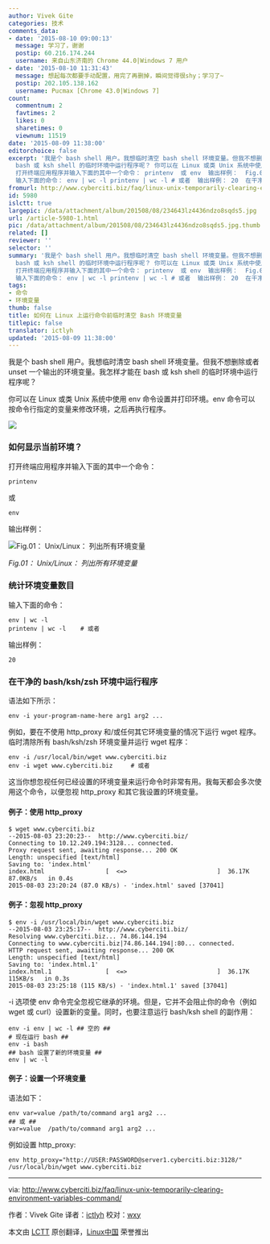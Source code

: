 ```yaml
---
author: Vivek Gite
categories: 技术
comments_data:
- date: '2015-08-10 09:00:13'
  message: 学习了，谢谢
  postip: 60.216.174.244
  username: 来自山东济南的 Chrome 44.0|Windows 7 用户
- date: '2015-08-10 11:31:43'
  message: 想起每次都要手动配置，用完了再删掉，瞬间觉得很shy；学习了~
  postip: 202.105.138.162
  username: Pucmax [Chrome 43.0|Windows 7]
count:
  commentnum: 2
  favtimes: 2
  likes: 0
  sharetimes: 0
  viewnum: 11519
date: '2015-08-09 11:38:00'
editorchoice: false
excerpt: '我是个 bash shell 用户。我想临时清空 bash shell 环境变量。但我不想删除或者 unset 一个输出的环境变量。我怎样才能在
  bash 或 ksh shell 的临时环境中运行程序呢？ 你可以在 Linux 或类 Unix 系统中使用 env 命令设置并打印环境。env 命令可以按命令行指定的变量来修改环境，之后再执行程序。  如何显示当前环境？
  打开终端应用程序并输入下面的其中一个命令： printenv  或 env  输出样例：  Fig.01： Unix/Linux： 列出所有环境变量 统计环境变量数目
  输入下面的命令： env | wc -l printenv | wc -l # 或者  输出样例： 20  在干净'
fromurl: http://www.cyberciti.biz/faq/linux-unix-temporarily-clearing-environment-variables-command/
id: 5980
islctt: true
largepic: /data/attachment/album/201508/08/234643lz4436ndzo8sqds5.jpg
url: /article-5980-1.html
pic: /data/attachment/album/201508/08/234643lz4436ndzo8sqds5.jpg.thumb.jpg
related: []
reviewer: ''
selector: ''
summary: '我是个 bash shell 用户。我想临时清空 bash shell 环境变量。但我不想删除或者 unset 一个输出的环境变量。我怎样才能在
  bash 或 ksh shell 的临时环境中运行程序呢？ 你可以在 Linux 或类 Unix 系统中使用 env 命令设置并打印环境。env 命令可以按命令行指定的变量来修改环境，之后再执行程序。  如何显示当前环境？
  打开终端应用程序并输入下面的其中一个命令： printenv  或 env  输出样例：  Fig.01： Unix/Linux： 列出所有环境变量 统计环境变量数目
  输入下面的命令： env | wc -l printenv | wc -l # 或者  输出样例： 20  在干净'
tags:
- 命令
- 环境变量
thumb: false
title: 如何在 Linux 上运行命令前临时清空 Bash 环境变量
titlepic: false
translator: ictlyh
updated: '2015-08-09 11:38:00'
---
```


我是个 bash shell 用户。我想临时清空 bash shell 环境变量。但我不想删除或者 unset 一个输出的环境变量。我怎样才能在 bash 或 ksh shell 的临时环境中运行程序呢？


你可以在 Linux 或类 Unix 系统中使用 env 命令设置并打印环境。env 命令可以按命令行指定的变量来修改环境，之后再执行程序。


![](/data/attachment/album/201508/08/234643lz4436ndzo8sqds5.jpg)


### 如何显示当前环境？


打开终端应用程序并输入下面的其中一个命令：



```
printenv

```

或



```
env

```

输出样例：


![Fig.01： Unix/Linux： 列出所有环境变量](/data/attachment/album/201508/08/234703bjxggfndgrsxr9gz.jpg)


*Fig.01： Unix/Linux： 列出所有环境变量*


### 统计环境变量数目


输入下面的命令：



```
env | wc -l
printenv | wc -l    # 或者

```

输出样例：



```
20

```

### 在干净的 bash/ksh/zsh 环境中运行程序


语法如下所示：



```
env -i your-program-name-here arg1 arg2 ...

```

例如，要在不使用 http\_proxy 和/或任何其它环境变量的情况下运行 wget 程序。临时清除所有 bash/ksh/zsh 环境变量并运行 wget 程序：



```
env -i /usr/local/bin/wget www.cyberciti.biz
env -i wget www.cyberciti.biz     # 或者

```

这当你想忽视任何已经设置的环境变量来运行命令时非常有用。我每天都会多次使用这个命令，以便忽视 http\_proxy 和其它我设置的环境变量。


#### 例子：使用 http\_proxy



```
$ wget www.cyberciti.biz
--2015-08-03 23:20:23--  http://www.cyberciti.biz/
Connecting to 10.12.249.194:3128... connected.
Proxy request sent, awaiting response... 200 OK
Length: unspecified [text/html]
Saving to: 'index.html'
index.html                 [  <=>                         ]  36.17K  87.0KB/s   in 0.4s
2015-08-03 23:20:24 (87.0 KB/s) - 'index.html' saved [37041]

```

#### 例子：忽视 http\_proxy



```
$ env -i /usr/local/bin/wget www.cyberciti.biz
--2015-08-03 23:25:17--  http://www.cyberciti.biz/
Resolving www.cyberciti.biz... 74.86.144.194
Connecting to www.cyberciti.biz|74.86.144.194|:80... connected.
HTTP request sent, awaiting response... 200 OK
Length: unspecified [text/html]
Saving to: 'index.html.1'
index.html.1               [  <=>                         ]  36.17K   115KB/s   in 0.3s
2015-08-03 23:25:18 (115 KB/s) - 'index.html.1' saved [37041]

```

-i 选项使 env 命令完全忽视它继承的环境。但是，它并不会阻止你的命令（例如 wget 或 curl）设置新的变量。同时，也要注意运行 bash/ksh shell 的副作用：



```
env -i env | wc -l ## 空的 ##
# 现在运行 bash ##
env -i bash
## bash 设置了新的环境变量 ##
env | wc -l

```

#### 例子：设置一个环境变量


语法如下：



```
env var=value /path/to/command arg1 arg2 ...
## 或 ## 
var=value  /path/to/command arg1 arg2 ...

```

例如设置 http\_proxy:



```
env http_proxy="http://USER:PASSWORD@server1.cyberciti.biz:3128/" /usr/local/bin/wget www.cyberciti.biz

```



---


via: <http://www.cyberciti.biz/faq/linux-unix-temporarily-clearing-environment-variables-command/>


作者：Vivek Gite 译者：[ictlyh](https://github.com/ictlyh) 校对：[wxy](https://github.com/wxy)


本文由 [LCTT](https://github.com/LCTT/TranslateProject) 原创翻译，[Linux中国](https://linux.cn/) 荣誉推出